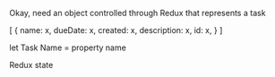 Okay, need an object controlled through Redux that represents a task

[
  {
    name: x,
    dueDate: x,
    created: x,
    description: x,
    id: x,
  }
]

let Task Name = property name

Redux state 